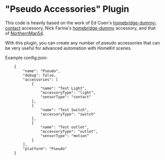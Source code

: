 # "Pseudo Accessories" Plugin

This code is heavily based on the work of Ed Coen's [homebridge-dummy-contact](https://github.com/ecoen66/homebridge-dummy-contact) accessory, Nick Farina's [homebridge-dummy](https://github.com/nfarina/homebridge-dummy) accessory, and that of [NorthernMan54](https://github.com/NorthernMan54/).

With this plugin, you can create any number of pseudo accessories that can be very useful for advanced automation with HomeKit scenes.

Example config.json:
```
    {
        "name": "Pseudo",
        "debug": false,
        "accessories": [
            {
                "name": "Test Light",
                "accessoryType": "light",
                "sensorType": "contact"
            },
            {
                "name": "Test Switch",
                "accessoryType": "switch"
            },
            {
                "name": "Test outlet",
                "accessoryType": "outlet",
                "sensorType": "motion"
            }
        ],
        "platform": "Pseudo"
    }
```